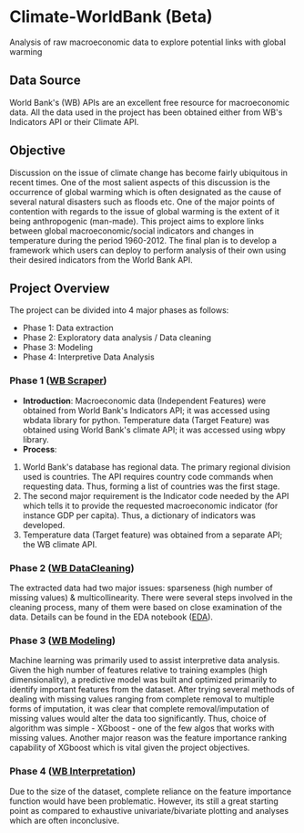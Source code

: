 # Climate-WorldBank (Beta)
Analysis of raw macroeconomic data to explore potential links with global warming

## Data Source
World Bank's (WB) APIs are an excellent free resource for macroeconomic data. All the data used in the project has been obtained either from WB's Indicators API or their Climate API.

## Objective
Discussion on the issue of climate change has become fairly ubiquitous in recent times. One of the most salient aspects of this discussion is the occurrence of global warming which is often designated as the cause of several natural disasters such as floods etc. One of the major points of contention with regards to the issue of global warming is the extent of it being anthropogenic (man-made). This project aims to explore links between global macroeconomic/social indicators and changes in temperature during the period 1960-2012. The final plan is to develop a framework which users can deploy to perform analysis of their own using their desired indicators from the World Bank API.

## Project Overview
The project can be divided into 4 major phases as follows:
- Phase 1: Data extraction
- Phase 2: Exploratory data analysis / Data cleaning
- Phase 3: Modeling
- Phase 4: Interpretive Data Analysis

### Phase 1 ([WB Scraper](https://github.com/InsciteAnalytics/Climate-WorldBank/blob/master/World%20Bank%20DB%20Scraper.py))
- __Introduction__: Macroeconomic data (Independent Features) were obtained from World Bank's Indicators API; it was accessed using wbdata library for python. Temperature data (Target Feature) was obtained using World Bank's climate API; it was accessed using wbpy library.
- __Process__:
1. World Bank's database has regional data. The primary regional division used is countries. The API requires country code commands when requesting data. Thus, forming a list of countries was the first stage.
2. The second major requirement is the Indicator code needed by the API which tells it to provide the requested macroeconomic indicator (for instance GDP per capita). Thus, a dictionary of indicators was developed.
3. Temperature data (Target feature) was obtained from a separate API; the WB climate API.

### Phase 2 ([WB DataCleaning](https://github.com/InsciteAnalytics/Climate-WorldBank/blob/master/WB%20Data%20Cleanup.py))

The extracted data had two major issues: sparseness (high number of missing values) & multicollinearity. There were several steps involved in the cleaning process, many of them were based on close examination of the data. Details can be found in the EDA notebook ([EDA](https://github.com/InsciteAnalytics/Climate-WorldBank/blob/master/EDA.ipynb)).

### Phase 3 ([WB Modeling](https://github.com/InsciteAnalytics/Climate-WorldBank/blob/master/WB%20Modeling.py))

Machine learning was primarily used to assist interpretive data analysis. Given the high number of features relative to training examples (high dimensionality), a predictive model was built and optimized primarily to identify important features from the dataset.
After trying several methods of dealing with missing values ranging from complete removal to multiple forms of imputation, it was clear that complete removal/imputation of missing values would alter the data too significantly. Thus, choice of algorithm was simple - XGboost - one of the few algos that works with missing values. Another major reason was the feature importance ranking capability of XGboost which is vital given the project objectives.

### Phase 4 ([WB Interpretation](link))

Due to the size of the dataset, complete reliance on the feature importance function would have been problematic. However, its still a great starting point as compared to exhaustive univariate/bivariate plotting and analyses which are often inconclusive.

